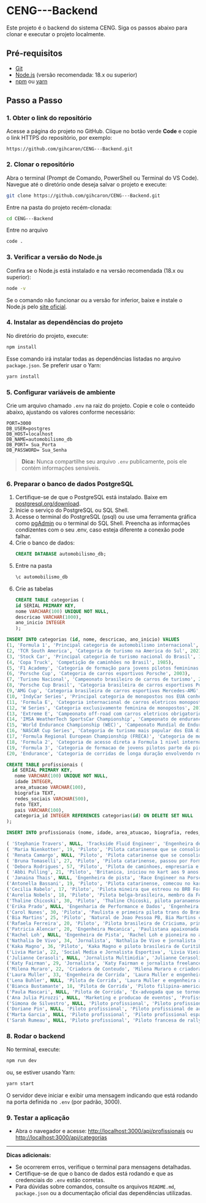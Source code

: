 # CENG---Backend

Este projeto é o backend do sistema CENG. Siga os passos abaixo para clonar e executar o projeto localmente.

## Pré-requisitos

- [Git](https://git-scm.com/downloads)
- [Node.js](https://nodejs.org/) (versão recomendada: 18.x ou superior)
- [npm](https://www.npmjs.com/) ou [yarn](https://yarnpkg.com/)

## Passo a Passo
### 1. Obter o link do repositório

Acesse a página do projeto no GitHub. Clique no botão verde **Code** e copie o link HTTPS do repositório, por exemplo:
```
https://github.com/gihcaron/CENG---Backend.git
```

### 2. Clonar o repositório

Abra o terminal (Prompt de Comando, PowerShell ou Terminal do VS Code). Navegue até o diretório onde deseja salvar o projeto e execute:
```bash
git clone https://github.com/gihcaron/CENG---Backend.git
```
Entre na pasta do projeto recém-clonada:
```bash
cd CENG---Backend
```
Entre no arquivo
```bash
code .
```

### 3. Verificar a versão do Node.js

Confira se o Node.js está instalado e na versão recomendada (18.x ou superior):
```bash
node -v
```
Se o comando não funcionar ou a versão for inferior, baixe e instale o Node.js pelo [site oficial](https://nodejs.org/).

### 4. Instalar as dependências do projeto

No diretório do projeto, execute:
```bash
npm install
```
Esse comando irá instalar todas as dependências listadas no arquivo `package.json`. Se preferir usar o Yarn:
```bash
yarn install
```

### 5. Configurar variáveis de ambiente

Crie um arquivo chamado `.env` na raiz do projeto. Copie e cole o conteúdo abaixo, ajustando os valores conforme necessário:
```
PORT=3000
DB_USER=postgres
DB_HOST=localhost
DB_NAME=automobilismo_db
DB_PORT= Sua_Porta 
DB_PASSWORD= Sua_Senha
```
> **Dica:** Nunca compartilhe seu arquivo `.env` publicamente, pois ele contém informações sensíveis.

### 6. Preparar o banco de dados PostgreSQL

1. Certifique-se de que o PostgreSQL está instalado. Baixe em [postgresql.org/download](https://www.postgresql.org/download/).
2. Inicie o serviço do PostgreSQL ou SQL Shell.
3. Acesse o terminal do PostgreSQL (psql) ou use uma ferramenta gráfica como [pgAdmin](https://www.pgadmin.org/) ou o terminal do SQL Shell. Preencha as informações condizentes com o seu .env, caso esteja diferente a conexão pode falhar.
4. Crie o banco de dados:
    ```sql
    CREATE DATABASE automobilismo_db;
    ```
5. Entre na pasta
      ```sql
    \c automobilismo_db
    ```
6. Crie as tabelas
      ```sql
   CREATE TABLE categorias (
    id SERIAL PRIMARY KEY,
    nome VARCHAR(100) UNIQUE NOT NULL,
    descricao VARCHAR(1000),
    ano_inicio INTEGER
    );
  ```sql
INSERT INTO categorias (id, nome, descricao, ano_inicio) VALUES
(1, 'Formula 1', 'Principal categoria de automobilismo internacional', 1950),
(2, 'TCR South America', 'Categoria de turismo na America do Sul', 2021),
(3, 'Stock Car', 'Principal categoria de turismo nacional do Brasil', 1979),
(4, 'Copa Truck', 'Competição de caminhões no Brasil', 1985),
(5, 'F1 Academy', 'Categoria de formação para jovens pilotos femininas', 2023),
(6, 'Porsche Cup', 'Categoria de carros esportivos Porsche', 2003),
(7, 'Turismo Nacional', 'Campeonato brasileiro de carros de turismo', 2000),
(8, 'Porsche Cup Brasil', 'Categoria brasileira de carros esportivos Porsche', 2003),
(9,'AMG Cup', 'Categoria brasileira de carros esportivos Mercedes-AMG', 2020),
(10, 'IndyCar Series', 'Principal categoria de monopostos nos EUA conhecida pela Indy 500', 1996),
(11, 'Formula E', 'Categoria internacional de carros eletricos monopostos', 2014),
(12, 'W Series', 'Categoria exclusivamente feminina de monopostos', 2019),
(13, 'Extreme E', 'Campeonato off-road com carros eletricos obrigatorio ter dupla mista homem-mulher', 2021),
(14, 'IMSA WeatherTech SportsCar Championship', 'Campeonato de endurance norte-americano inclui as 24h de Daytona', 1999),
(15, 'World Endurance Championship (WEC)', 'Campeonato Mundial de Endurance inclui as 24h de Le Mans', 2012),
(16, 'NASCAR Cup Series', 'Categoria de turismo mais popular dos EUA disputada em ovais e circuitos mistos', 1949),
(17, 'Formula Regional European Championship (FRECA)', 'Categoria de monopostos na Europa etapa de formacao para a F1', 2019),
(18, 'Formula 2', 'Categoria de acesso direta a Formula 1 nivel internacional', 2017),
(19, 'Formula 3', 'Categoria de formacao de jovens pilotos parte da piramide da FIA', 2019),
(20, 'Endurance', 'Categoria de corridas de longa duração envolvendo resistência de carros e pilotos', 2018);

 ```
 ```sql
CREATE TABLE profissionais (
   id SERIAL PRIMARY KEY,
    nome VARCHAR(100) UNIQUE NOT NULL,
    idade INTEGER,
    area_atuacao VARCHAR(100),
    biografia TEXT,
    redes_sociais VARCHAR(500),
    foto TEXT,
    pais VARCHAR(100),
    categoria_id INTEGER REFERENCES categorias(id) ON DELETE SET NULL
);
 ```
 ```sql
INSERT INTO profissionais (nome, idade, area_atuacao, biografia, redes_sociais, foto, pais, categoria_id) VALUES

( 'Stephanie Travers', NULL, 'Trackside Fluid Engineer', 'Engenheira de fluidos de pista. Primeira mulher negra a subir no podio da Formula 1 em 2020.', 'stephanietravers', 'uploads/1757722453750-stephanie-travers.jpg', 'Estados Unidos', 1),
( 'Maria Nienkotter', 19, 'Piloto', 'Pilota catarinense que se consolidou no TCR South America Banco BRB ao volante de um Toyota Corolla.', 'marianienkotter', 'uploads/1757724147327-WhatsApp Image 2025-09-07 at 21.27.04.jpeg', 'Brasil', 2),
( 'Renata Camargo', NULL, 'Piloto', 'Pilota catarinense que se consolidou no TCR South America Banco BRB ao volante de um Toyota Corolla.', 'renatacamargooficial', 'uploads/1757724300376-renataCamargo.jpg', 'Brasil', 7),
( 'Bruna Tomaselli', 27, 'Piloto', 'Pilota catarinense, passou por Formula Junior Brasil, F4 Sul-Americana, US F2000 e W Series. Estreou na Stock Series em 2023.', 'brunatomaselli', 'uploads/1757724524807-brunaT.jpg', 'Brasil', 3),
( 'Debora Rodrigues', 57, 'Piloto', 'Pilota de caminhoes, empresaria e ex-apresentadora de TV, pioneira em competicoes de caminhoes no Brasil.', 'deborarodriguesoficial', 'uploads/1757724779608-debora.jpg', 'Brasil', 4),
( 'Abbi Pulling', 21, 'Piloto', 'Britanica, iniciou no kart aos 9 anos. Conquistou titulo da F1 Academy em 2024 e atualmente e piloto de testes da Nissan Formula E.', 'abbipulling', 'uploads/1757784337473-abbi.jpg', 'Reino Unido', 5),
( 'Janaina Thais', NULL, 'Engenheira de pista', 'Race Engineer na Porsche Cup Brasil desde 2017, especialista em telemetria, setup de carros e gestao de pneus.', 'jana_thais', 'uploads/1757784469289-janaina.jpg', 'Brasil', 6),
('Antonella Bassani', 19, 'Piloto', 'Pilota catarinense, comecou no kart aos 4 anos, primeira mulher a conquistar pole na Porsche Cup Brasil aos 16 anos.', 'antonella_bassani', 'uploads/1757784573967-antonellaB.jpg', 'Brasil', 6),
('Cecilia Rabelo', 17, 'Piloto', 'Pilota mineira que estreou no BRB Formula 4 Brasil em 2023, conquistando uma pole position historica em Interlagos pela TMG Racing. Atualmente compete pela Oakberry Bassani F4 em sua segunda temporada e tambem participa da Porsche Cup Brasil.', 'cecilia_rabelo', 'uploads/1757784687268-ceciliaR.jpg', 'Brasil', 5),
('Aurelia Nobels', 18, 'Piloto', 'Pilota belga-brasileira, membro da Ferrari Driver Academy, atualmente na F1 Academy pela ART Grand Prix. Comecou no kart aos 10 anos, competiu em diversas Formulas 4 internacionais e conquistou podios na F4 Saudita.', 'aurelianobels', 'uploads/1757784785549-AureliaN.jpg', 'Brasil', 5),
('Thaline Chicoski', 30, 'Piloto', 'Thaline Chicoski, pilota paranaense de Campo Mourao, descobriu sua paixao pelo automobilismo em 2010, quando decidiu experimentar o kart de seu irmao. Aos 14 anos iniciou sua trajetoria, conquistando o bicampeonato paranaense de kart e se tornando a unica mulher a vencer na Copa HB20, onde competiu por quatro temporadas. Atualmente, com 30 anos, representa a equipe DMais Motorsport na AMG Cup Brasil e na Copa Truck.', 'thalinechicoski', 'uploads/1757784899496-Thaline.jpg', 'Brasil', 4),
('Erika Prado', NULL, 'Engenharia de Performance e Dados', 'Engenheira com experiencia na Formula Vee, Copa HB20, Stock Light, GP do Galeao e Formula 4 Brasil. Atuou como Performance Engineer na Cavaleiro Sports e hoje e destaque na F4 Brasil. Fundadora do projeto Girls Like Racing, que aproxima e incentiva mulheres no automobilismo, impactando milhares de mulheres de todo o Brasil.', 'engblogueira', 'uploads/1757785035430-ErikaP.jpg', 'Brasil', 3),
('Carol Nunes', 30, 'Pilota', 'Paulista e primeira pilota trans do Brasil, Carol Nunes iniciou no automobilismo com um ousado projeto: transformar sozinha um Ford Fusion em carro de corrida, o que lhe rendeu notoriedade e vitorias na Subida de Montanha e na Super Liga Desportiva de Velocidade. Conquistou titulo na categoria feminina da liga e chegou a competir na Copa HB20, sempre enfrentando barreiras de patrocinio e preconceito, mas se consolidando como simbolo de diversidade e resistencia no esporte a motor.', 'carol.nunes42', 'uploads/1757785259142-carolNunes.jpg', 'Brasil', NULL),
('Bia Martins', 25, 'Piloto', 'Natural de Joao Pessoa PB, Bia Martins comecou no kart aos 9 anos e se destacou como a unica mulher na F-400 do Nordeste. Em 2023 estreou nos carros pela HB20 Racing Cup, encerrando duas temporadas entre os sete primeiros colocados. Em 2025 estreia na Turismo Nacional pela equipe GS Sports, ao lado de Maria Luiza Bedin, acelerando o Chevrolet New Onix 55.', 'biafmartins_', 'uploads/1757785439396-BiaMartins.jpg', 'Brasil', 7),
('Rafaela Ferreira', 20, 'Piloto', 'Pilota brasileira de Criciuma, primeira mulher a conquistar a pole position na Copa Brasil de Kart em 2022. Estreou na Formula 4 Brasil em 2023, onde fez historia como a primeira mulher a subir ao podio e, em 2024, conquistou tres vitorias e terminou o campeonato em 4 lugar. Em 2025, passou a competir na F1 Academy pela Campos Racing, representando a Racing Bulls.', 'rafaelaferreiraf1', 'uploads/1757785747015-RafaelaF.jpg', 'Brasil', 5),
('Patricia Alencar', 20, 'Engenheira Mecanica', 'Paulistana apaixonada por automobilismo desde a infancia, Patricia comecou como mecanica aos 15 anos e fez historia ao se tornar a primeira mulher a atuar como mecanica oficial na Porsche Cup Brasil e na Stock Car. Atualmente estuda Engenharia Mecanica na Anhembi Morumbi, trabalha como engenheira de dados na Copa Hyundai HB20 e Formula Delta, chefia a EMS Rally Team no Sertoes e no Brasileiro de Rally Baja, alem de integrar projetos como o FIA Girls on Track Brasil na Mitsubishi Cup.', 'patriciafelixalencar', 'uploads/1757786057578-PatriciaA.jpg', 'Brasil', 3),
('Rachel Loh', NULL, 'Engenheira de Pista', 'Rachel Loh e pioneira no automobilismo brasileiro, sendo a primeira engenheira de pista da Stock Car em 2016. Atualmente integra a Ipiranga Racing e tambem atua como comissaria tecnica da CBA, tendo fiscalizado provas de Formula 1 em Sao Paulo e Singapura. Formada em Engenharia Mecanica, acumula mais de 17 anos de experiencia e participa de iniciativas como a Comissao Feminina de Automobilismo e o projeto FIA Girls on Track. Defensora da inclusao e da igualdade de genero, inspira novas geracoes de mulheres a seguirem carreira no esporte a motor.', 'kuanzein', 'uploads/1757786235317-RachelL.jpg', 'Brasil', 3),
('Nathalia De Vivo', 34, 'Jornalista', 'Nathalia De Vivo e jornalista formada pela Universidade Presbiteriana Mackenzie em 2013, com experiencia em midias sociais e reportagem em veiculos como Jornal Destak, eduK, Tazio, Grande Premio e a Stock Car. Atualmente e editora do site F1 Mania, onde lidera coberturas da Stock Car e Porsche Cup, alem de atuar em pautas da Formula 1. Criadora da pagina Elas na Pista, soma passagens por eventos internacionais como F1, Formula E, WEC e Indy, com entrevistas em ingles e reportagens in loco.', 'itsmenathi', 'uploads/1757786503647-NathaliaV.jpg', 'Brasil', 1),
('Kaka Magno', 36, 'Piloto', 'Kaka Magno e piloto brasileira de Curitiba, Parana, com mais de 17 anos de experiencia no automobilismo. Sua trajetoria inclui passagens por categorias como Formula 4 Sul-Americana, Formula Inter, Mercedes-Benz Challenge e o Campeonato Italiano de Prototipos, alem de participacoes em testes da EuroNASCAR. Vice-campea do Sul-Brasileiro de Kart em 2019 e embaixadora do Trofeu Ayrton Senna de Kart, estreou na Stock Light em 2023, evoluindo para se consolidar entre as principais competidoras da categoria. Em 2025, disputa sua terceira temporada na Stock Light a bordo do carro 25 pela equipe Infinity Competicoes.', 'kakamagno', 'uploads/1759022962517-KakaM.jpg', 'Brasil', 3),
('Livia Maria', 22, 'Social Media e Jornalista Esportiva', 'Livia Vieira e estudante de Publicidade e Propaganda na Universidade Positivo, em Curitiba, e idealizadora da pagina Paddock News, voltada para a cobertura do automobilismo. Apaixonada por esportes, decidiu migrar do curso de Direito para a comunicacao, com o objetivo de unir criatividade e paixao pelas corridas. Atuando como social media e criadora de conteudo, busca se consolidar como futura publicitaria esportiva, trazendo informacao de forma autentica e engajadora.', 'liviavm', 'uploads/1759023316909-LiviaM.jpg', 'Brasil', 1),
('Julianne Cerasoli', NULL, 'Jornalista Multimidia', 'Julianne Cerasoli e jornalista especializada em automobilismo, com mais de 20 anos de experiencia como correspondente, criadora de conteudo e editora em esportes e corridas. Desde 2010, e uma das principais blogueiras de Formula 1, produzindo textos, podcasts, videos e transmissoes ao vivo. Criadora do projeto No Paddock da F1 com a Ju, oferece conteudo exclusivo sobre a categoria, consolidando-se como referencia no jornalismo esportivo digital.', 'myf1life', 'uploads/1759023598247-JulianeC.jpg', 'Brasil', 1),
('Katy Fairman', 29, 'Jornalista', 'Katy Fairman e jornalista freelancer especializada em automobilismo, com mais de uma decada de experiencia escrevendo sobre carros de corrida e seus protagonistas. Iniciou sua carreira atraves de um blog pessoal que lhe abriu portas para veiculos como The Independent, BBC e Autosport, alem de coberturas em GPs de Formula 1 e na Formula E. Foi editora do site WTF1 em 2020 e, desde 2023, atua como freelancer, tendo colaborado com marcas e campeonatos como Sports Illustrated, Scuderia Ferrari, LEGO e Formula E, onde tambem trabalha como reporter oficial. Criadora do Small Torque Podcast, combina entrevistas, reportagens e comentarios com uma abordagem divertida e proxima ao publico.', 'katyfairman', 'uploads/1759023813733-KatyF.jpg', 'Reino Unido', 1),
('Milena Muraro', 22, 'Criadora de Conteudo', 'Milena Muraro e criadora de conteudo digital e estudante de jornalismo, apaixonada por automobilismo e lifestyle. Catarinense, compartilha sua rotina entre o paddock e o cotidiano em suas redes sociais, mesclando analises, curiosidades e experiencias pessoais. Gearhead assumida, tem como equipe favorita a Scuderia Ferrari e pilotos como Charles Leclerc, Carlos Sainz e Max Verstappen entre suas maiores referencias. Com mais de 19 mil seguidores, busca aproximar fas do esporte por meio de uma linguagem autentica e acessivel.', 'f1withmii', 'uploads/1759024036693-Milena.jpg', 'Brasil', 1),
('Laura Muller', 33, 'Engenheira de Corrida', 'Laura Muller e engenheira alema formada em Engenharia Automotiva pela Universidade Tecnica de Munique e a primeira mulher a atuar como engenheira de corrida em tempo integral na Formula 1. Ingressou na Haas F1 Team em 2022, inicialmente como engenheira de performance e especialista em simuladores, e em 2025 assumiu o cargo de engenheira de corrida de Esteban Ocon. Com passagens por categorias como WEC, LMP2 e DTM, construiu uma carreira solida em equipes de ponta e e reconhecida por sua dedicacao e competencia tecnica.', NULL, 'uploads/1759024234731-LauraM.jpg', 'Alemanha', 1),
('Lena Buhler', NULL, 'Pilota de Corrida', 'Laura Muller e engenheira alema formada em Engenharia Automotiva pela Universidade Tecnica de Munique e a primeira mulher a atuar como engenheira de corrida em tempo integral na Formula 1. Ingressou na Haas F1 Team em 2022, inicialmente como engenheira de performance e especialista em simuladores, e em 2025 assumiu o cargo de engenheira de corrida de Esteban Ocon. Com passagens por categorias como WEC, LMP2 e DTM, construiu uma carreira solida em equipes de ponta e e reconhecida por sua dedicacao e competencia tecnica.', 'lena_buhler', 'uploads/1759024555503-lena.jpg', 'Suica', 1),
('Bianca Bustamante', 18, 'Pilota de Corrida', 'Piloto filipina-americana. Primeira mulher a integrar o Programa de Desenvolvimento de Pilotos da McLaren. Competiu na F1 Academy em 2024 e passara para GB3 em 2025.', '@racerbia', 'uploads\\1759367745221-BiaR.jpg', 'Filipinas', 5),
('Paula Mascari', NULL, 'Pilota de Corrida', 'Ex-advogada que se tornou mecanica profissional. Influenciadora digital e especialista em carros turbo e performance.', '@paulamascari', 'uploads\\1759529251588-PaulaM.jpeg', 'Brasil', 7),
('Ana Julia Pirozzi', NULL, 'Marketing e producao de eventos', 'Profissional de automobilismo com formacao em Relacoes Internacionais. Atua em marketing, producao de conteudo e eventos, ja trabalhou em Stock Car, F4 Brasileira, Porsche Cup Brasil e International GT Open. Participa de iniciativas de diversidade e inclusao no esporte a motor.', '@najupirozzi', 'uploads\\1759529569042-AnaP.jpg', 'Brasil', 7),
('Simona de Silvestro', NULL, 'Piloto profissional', 'Piloto profissional suica. Competiu em Formula BMW USA, F-Atlantic, IndyCar, Formula E e V8 Supercars. Primeira mulher a conquistar pódio no Indianapolis Motor Speedway e destaque em campeonatos internacionais.', '@simonadesilvestro', 'uploads\\1759529872058-SimonaS.jpg', 'Brasil', NULL),
('Doriane Pin', NULL, 'Piloto profissional', 'Piloto profissional de automobilismo. Participa do Campeonato Europeu de Formula Regional e Ferrari Challenge. Integrante da equipe Iron Dames desde 2024.', '@dorianepin', 'uploads\\1759532040545-DorianeP.jpg', 'Franca', 20),
('Marta Garcia', NULL, 'Piloto profissional', 'Piloto profissional espanhola. Compete no Campeonato Europeu de Formula Regional desde 2024 pela equipe Iron Dames.', '@martagarcia', 'uploads\\1759532145857-MartaG.jpg', 'Espanha', 20),
('Sarah Rumeau', NULL, 'Piloto profissional', 'Piloto francesa de rally e automobilismo. Participa do Campeonato Francês de Rali classe Rally4 e WRC2 em 2025. Integrante da equipe Iron Dames.', '@sarahrumeau', 'uploads\\1759532268446-SaraR.jpg', 'Franca', 20);
 ```

### 8. Rodar o backend

No terminal, execute:
```bash
npm run dev
```
ou, se estiver usando Yarn:
```bash
yarn start
```
O servidor deve iniciar e exibir uma mensagem indicando que está rodando na porta definida no `.env` (por padrão, 3000).

### 9. Testar a aplicação

- Abra o navegador e acesse: [http://localhost:3000/api/profissionais](http://localhost:3000/api/profissionais) ou [http://localhost:3000/api/categorias](http://localhost:3000/api/categorias)

---

**Dicas adicionais:**
- Se ocorrerem erros, verifique o terminal para mensagens detalhadas.
- Certifique-se de que o banco de dados está rodando e que as credenciais do `.env` estão corretas.
- Para dúvidas sobre comandos, consulte os arquivos `README.md`, `package.json` ou a documentação oficial das dependências utilizadas.


